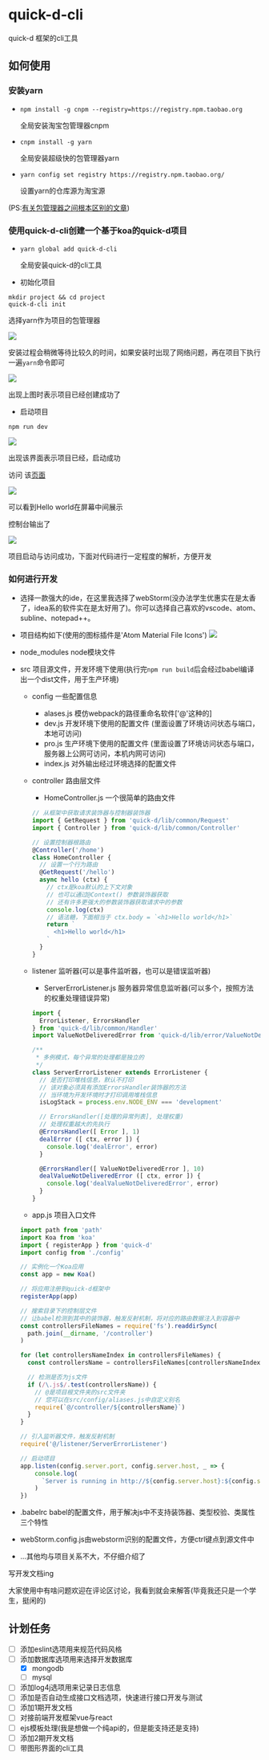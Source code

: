 # quick-d-cli

quick-d 框架的cli工具

## 如何使用

### 安装yarn

* `npm install -g cnpm --registry=https://registry.npm.taobao.org`

    全局安装淘宝包管理器cnpm

* `cnpm install -g yarn`

    全局安装超级快的包管理器yarn

* `yarn config set registry https://registry.npm.taobao.org/`

    设置yarn的仓库源为淘宝源

(PS:[有关包管理器之间根本区别的文章](https://zhuanlan.zhihu.com/p/137535779))

### 使用quick-d-cli创建一个基于koa的quick-d项目

* `yarn global add quick-d-cli`

    全局安装quick-d的cli工具

* 初始化项目

```shell
mkdir project && cd project
quick-d-cli init
```

选择yarn作为项目的包管理器

![](https://p3-juejin.byteimg.com/tos-cn-i-k3u1fbpfcp/02e579c01d074633ac57857f25e4f97b~tplv-k3u1fbpfcp-watermark.image)

安装过程会稍微等待比较久的时间，如果安装时出现了网络问题，再在项目下执行一遍`yarn`命令即可

![](https://p6-juejin.byteimg.com/tos-cn-i-k3u1fbpfcp/6088e73f096742e4a9b32c0a012b4884~tplv-k3u1fbpfcp-watermark.image)

出现上图时表示项目已经创建成功了

* 启动项目

`npm run dev`

![](https://p6-juejin.byteimg.com/tos-cn-i-k3u1fbpfcp/b4d198e2832444e89ac1ae8703c29111~tplv-k3u1fbpfcp-watermark.image)

出现该界面表示项目已经，启动成功

访问 该[页面](http://localhost:12333/home/hello)

![](https://p3-juejin.byteimg.com/tos-cn-i-k3u1fbpfcp/5ac09f5b62ac4bde8626df695c1ae66d~tplv-k3u1fbpfcp-watermark.image)

可以看到Hello world在屏幕中间展示

控制台输出了

![](https://p3-juejin.byteimg.com/tos-cn-i-k3u1fbpfcp/29e8042df9334f5ea14fbf1c25ca66e0~tplv-k3u1fbpfcp-watermark.image)

项目启动与访问成功，下面对代码进行一定程度的解析，方便开发

### 如何进行开发

* 选择一款强大的ide，在这里我选择了webStorm(没办法学生优惠实在是太香了，idea系的软件实在是太好用了)。你可以选择自己喜欢的vscode、atom、subline、notepad++。

* 项目结构如下(使用的图标插件是'Atom Material File Icons')
    ![](https://p6-juejin.byteimg.com/tos-cn-i-k3u1fbpfcp/1cd8beadcfb14281b4d3eb371755a382~tplv-k3u1fbpfcp-watermark.image)

* node_modules node模块文件

* src 项目源文件，开发环境下使用(执行完`npm run build`后会经过babel编译出一个dist文件，用于生产环境)

    * config 一些配置信息

        * alases.js 模仿webpack的路径重命名软件['@'这种的]
        * dev.js 开发环境下使用的配置文件 (里面设置了环境访问状态与端口，本地可访问)
        * pro.js 生产环境下使用的配置文件 (里面设置了环境访问状态与端口，服务器上公网可访问，本机内网可访问)
        * index.js 对外输出经过环境选择的配置文件

    * controller 路由层文件

        * HomeController.js 一个很简单的路由文件

        ```js
        // 从框架中获取请求装饰器与控制器装饰器
        import { GetRequest } from 'quick-d/lib/common/Request'
        import { Controller } from 'quick-d/lib/common/Controller'
        
        // 设置控制器根路由
        @Controller('/home')
        class HomeController {
          // 设置一个行为路由
          @GetRequest('/hello')
          async hello (ctx) {
            // ctx是koa默认的上下文对象
            // 也可以通过@Context() 参数装饰器获取
            // 还有许多更强大的参数装饰器获取请求中的参数
            console.log(ctx)
            // 语法糖，下面相当于 ctx.body = `<h1>Hello world</h1>`
            return `
              <h1>Hello world</h1>
            `
          }
        }
        ```

    * listener 监听器(可以是事件监听器，也可以是错误监听器)

        * ServerErrorListener.js 服务器异常信息监听器(可以多个，按照方法的权重处理错误异常)

        ```js
        import {
          ErrorListener, ErrorsHandler
        } from 'quick-d/lib/common/Handler'
        import ValueNotDeliveredError from 'quick-d/lib/error/ValueNotDeliveredError'
        
        /**
         * 多例模式，每个异常的处理都是独立的
         */
        class ServerErrorListener extends ErrorListener {
          // 是否打印堆栈信息，默认不打印
          // 该对象必须具有添加ErrorsHandler装饰器的方法
          // 当环境为开发环境时才打印调用堆栈信息
          isLogStack = process.env.NODE_ENV === 'development'
        
          // ErrorsHandler([处理的异常列表], 处理权重)
          // 处理权重越大的先执行
          @ErrorsHandler([ Error ], 1)
          dealError ([ ctx, error ]) {
            console.log('dealError', error)
          }
        
          @ErrorsHandler([ ValueNotDeliveredError ], 10)
          dealValueNotDeliveredError ([ ctx, error ]) {
            console.log('dealValueNotDeliveredError', error)
          }
        }
        ```

    * app.js 项目入口文件

    ```js
    import path from 'path'
    import Koa from 'koa'
    import { registerApp } from 'quick-d'
    import config from './config'
    
    // 实例化一个Koa应用
    const app = new Koa()
    
    // 将应用注册到quick-d框架中
    registerApp(app)
    
    // 搜索目录下的控制层文件
    // 让babel检测到其中的装饰器，触发反射机制，将对应的路由数据注入到容器中
    const controllersFileNames = require('fs').readdirSync(
      path.join(__dirname, '/controller')
    )
    
    for (let controllersNameIndex in controllersFileNames) {
      const controllersName = controllersFileNames[controllersNameIndex]
    
      // 检测是否为js文件
      if (/\.js$/.test(controllersName)) {
        // @是项目根文件夹的src文件夹
        // 您可以在src/config/aliases.js中自定义别名
        require(`@/controller/${controllersName}`)
      }
    }
    
    // 引入监听器文件，触发反射机制
    require('@/listener/ServerErrorListener')
    
    // 启动项目
    app.listen(config.server.port, config.server.host, _ => {
        console.log(
          `Server is running in http://${config.server.host}:${config.server.port}`
        )
    })
    ```

* .babelrc babel的配置文件，用于解决js中不支持装饰器、类型校验、类属性三个特性

* webStorm.config.js由webstorm识别的配置文件，方便ctrl键点到源文件中

* ...其他均与项目关系不大，不仔细介绍了

写开发文档ing

大家使用中有啥问题欢迎在评论区讨论，我看到就会来解答(毕竟我还只是一个学生，挺闲的)

## 计划任务

* [ ] 添加eslint选项用来规范代码风格
* [ ] 添加数据库选项用来选择开发数据库
  * [x] mongodb
  * [ ] mysql
* [ ] 添加log4j选项用来记录日志信息
* [ ] 添加是否自动生成接口文档选项，快速进行接口开发与测试
* [ ] 添加1期开发文档
* [ ] 对接前端开发框架vue与react
* [ ] ejs模板处理(我是想做一个纯api的，但是能支持还是支持)
* [ ] 添加2期开发文档
* [ ] 带图形界面的cli工具
